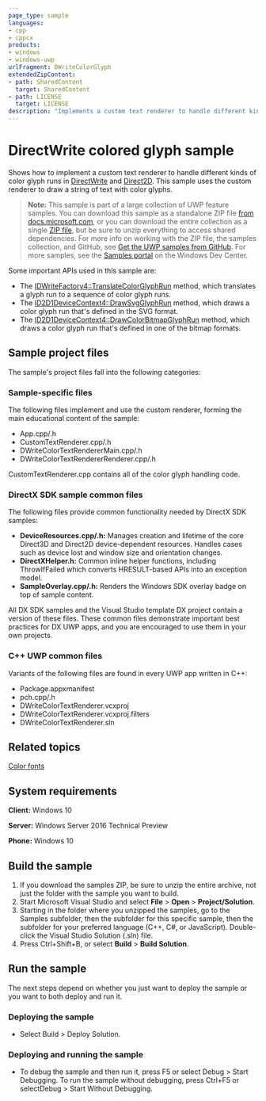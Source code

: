 ```yaml
---
page_type: sample
languages:
- cpp
- cppcx
products:
- windows
- windows-uwp
urlFragment: DWriteColorGlyph
extendedZipContent:
- path: SharedContent
  target: SharedContent
- path: LICENSE
  target: LICENSE
description: "Implements a custom text renderer to handle different kinds of color glyph runs in DirectWrite and Direct2D."
---
```


<!---
  category: GraphicsAndAnimation
  samplefwlink: http://go.microsoft.com/fwlink/p/?LinkId=832476
--->

# DirectWrite colored glyph sample

Shows how to implement a custom text renderer to handle different kinds of color glyph runs in 
[DirectWrite](https://msdn.microsoft.com/library/windows/desktop/dd368038) and 
[Direct2D](http://msdn.microsoft.com/library/windows/desktop/dd370990). This sample uses the custom renderer to draw a string of text with color glyphs. 

> **Note:** This sample is part of a large collection of UWP feature samples. 
> You can download this sample as a standalone ZIP file
> [from docs.microsoft.com](https://docs.microsoft.com/samples/microsoft/windows-universal-samples/dwritecolorglyph/),
> or you can download the entire collection as a single
> [ZIP file](https://github.com/Microsoft/Windows-universal-samples/archive/master.zip), but be 
> sure to unzip everything to access shared dependencies. For more info on working with the ZIP file, 
> the samples collection, and GitHub, see [Get the UWP samples from GitHub](https://aka.ms/ovu2uq). 
> For more samples, see the [Samples portal](https://aka.ms/winsamples) on the Windows Dev Center. 

Some important APIs used in this sample are:

- The [IDWriteFactory4::TranslateColorGlyphRun](http://msdn.microsoft.com/library/windows/desktop/mt761992) method, which translates a glyph run to a sequence of color glyph runs.
- The [ID2D1DeviceContext4::DrawSvgGlyphRun](http://msdn.microsoft.com/library/windows/desktop/mt750185) method, which draws a color glyph run that's defined in the SVG format.
- The [ID2D1DeviceContext4::DrawColorBitmapGlyphRun](http://msdn.microsoft.com/library/windows/desktop/mt750184) method, which draws a color glyph run that's defined in one of the bitmap formats.

## Sample project files

The sample's project files fall into the following categories:

### Sample-specific files

The following files implement and use the custom renderer, forming the main educational content of the sample:

- App.cpp/.h
- CustomTextRenderer.cpp/.h
- DWriteColorTextRendererMain.cpp/.h
- DWriteColorTextRendererRenderer.cpp/.h

CustomTextRenderer.cpp contains all of the color glyph handling code.

### DirectX SDK sample common files

The following files provide common functionality needed by DirectX SDK samples:

- **DeviceResources.cpp/.h:** Manages creation and lifetime of the core Direct3D and Direct2D device-dependent resources. Handles cases such as device lost and window size and orientation changes.
- **DirectXHelper.h:** Common inline helper functions, including ThrowIfFailed which converts HRESULT-based APIs into an exception model.
- **SampleOverlay.cpp/.h:** Renders the Windows SDK overlay badge on top of sample content.

All DX SDK samples and the Visual Studio template DX project contain a version of these files. These common files demonstrate important best practices for DX UWP apps, and you are encouraged to use them in your own projects.

### C++ UWP common files

Variants of the following files are found in every UWP app written in C++:

- Package.appxmanifest
- pch.cpp/.h
- DWriteColorTextRenderer.vcxproj
- DWriteColorTextRenderer.vcxproj.filters
- DWriteColorTextRenderer.sln

## Related topics

[Color fonts](http://msdn.microsoft.com/library/windows/desktop/mt765165)  

## System requirements

**Client:** Windows 10

**Server:** Windows Server 2016 Technical Preview

**Phone:** Windows 10

## Build the sample

1. If you download the samples ZIP, be sure to unzip the entire archive, not just the folder with the sample you want to build. 
2. Start Microsoft Visual Studio and select **File** \> **Open** \> **Project/Solution**.
3. Starting in the folder where you unzipped the samples, go to the Samples subfolder, then the subfolder for this specific sample, then the subfolder for your preferred language (C++, C#, or JavaScript). Double-click the Visual Studio Solution (.sln) file.
4. Press Ctrl+Shift+B, or select **Build** \> **Build Solution**.

## Run the sample

The next steps depend on whether you just want to deploy the sample or you want to both deploy and run it.

### Deploying the sample

- Select Build > Deploy Solution. 

### Deploying and running the sample

- To debug the sample and then run it, press F5 or select Debug >  Start Debugging. To run the sample without debugging, press Ctrl+F5 or selectDebug > Start Without Debugging. 
